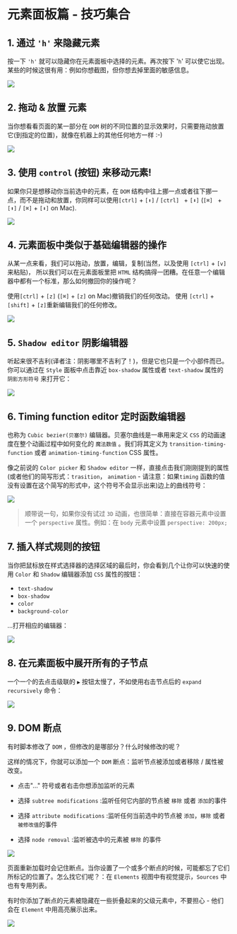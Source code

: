 # 元素面板篇 - 技巧集合


## 1. 通过 `'h'` 来隐藏元素

按一下 `'h'` 就可以隐藏你在元素面板中选择的元素。再次按下 '`h`' 可以使它出现。某些的时候这很有用：例如你想截图，但你想去掉里面的敏感信息。

![](https://user-gold-cdn.xitu.io/2018/12/9/1679379780c11ef3?w=1332&h=802&f=gif&s=1651328)

## 2. 拖动 & 放置 元素

当你想看看页面的某一部分在 `DOM` 树的不同位置的显示效果时，只需要拖动放置它(到指定的位置)，就像在机器上的其他任何地方一样 :-)

![](https://user-gold-cdn.xitu.io/2018/12/9/16793797bde74b62?w=1066&h=642&f=gif&s=891397)

## 3. 使用 `control` (按钮) 来移动元素!

如果你只是想移动你当前选中的元素，在 `DOM` 结构中往上挪一点或者往下挪一点，而不是拖动和放置，你同样可以使用`[ctrl]` + `[⬆]` / `[ctrl] ` +  `[⬇]` (`[⌘] ` + `[⬆]` / `[⌘]` + `[⬇]` on Mac).

![](https://user-gold-cdn.xitu.io/2018/12/9/16793797bf5d233e?w=1332&h=802&f=gif&s=3046583)

## 4. 元素面板中类似于基础编辑器的操作

从某一点来看，我们可以拖动，放置，编辑，复制(当然，以及使用 `[ctrl]` + `[v]` 来粘贴)， 所以我们可以在元素面板里把 `HTML` 结构搞得一团糟。在任意一个编辑器中都有一个标准，那么如何撤回你的操作呢？

使用`[ctrl]` + `[z]` (`[⌘]` + `[z]` on Mac)撤销我们的任何改动。
使用 `[ctrl]` + `[shift]` + `[z]`重新编辑我们的任何修改。

![](https://user-gold-cdn.xitu.io/2018/12/9/1679379788863b4e?w=1066&h=642&f=gif&s=5633497)

## 5. `Shadow editor` 阴影编辑器

听起来很不吉利(译者注：阴影哪里不吉利了！)，但是它也只是一个小部件而已。你可以通过在 `Style` 面板中点击靠近 `box-shadow` 属性或者 `text-shadow` 属性的 `阴影方形符号` 来打开它：

![](https://user-gold-cdn.xitu.io/2018/12/14/167ac17a4194c870?w=576&h=718&f=gif&s=722085)

## 6. Timing function editor 定时函数编辑器

也称为 `Cubic bezier(贝塞尔)` 编辑器。贝塞尔曲线是一串用来定义 `CSS` 的动画速度在整个动画过程中如何变化的 `魔法数值` 。我们将其定义为 `transition-timing-function` 或者 `animation-timing-function` CSS 属性。

像之前说的 `Color picker` 和 `Shadow editor` 一样，直接点击我们刚刚提到的属性(或者他们的简写形式：`trasition`， `animation` - 请注意：如果`timing` 函数的值没有设置在这个简写的形式中，这个符号不会显示出来)边上的曲线符号：

![](https://user-gold-cdn.xitu.io/2018/12/14/167ac1748b45fe3f?w=474&h=590&f=gif&s=3886698)

> 顺带说一句，如果你没有试过 `3D` 动画，也很简单：直接在容器元素中设置一个 `perspective` 属性。例如：在 `body` 元素中设置 `perspective: 200px;`

## 7. 插入样式规则的按钮

当你把鼠标放在样式选择器的选择区域的最后时，你会看到几个让你可以快速的使用 `Color` 和 `Shadow` 编辑器添加 `CSS` 属性的按钮：

- `text-shadow`
- `box-shadow`
- `color`
- `background-color`

...打开相应的编辑器：

![](https://user-gold-cdn.xitu.io/2018/12/14/167ac1748b954754?w=632&h=558&f=gif&s=1958540)

## 8. 在元素面板中展开所有的子节点

一个一个的去点击级联的 `▶` 按钮太慢了，不如使用右击节点后的 `expand recursively` 命令：

![](https://user-gold-cdn.xitu.io/2018/12/20/167c99eb333a3f6c?w=760&h=520&f=gif&s=7216217)

## 9. DOM 断点

有时脚本修改了 `DOM` ，但修改的是哪部分？什么时候修改的呢？

这样的情况下，你就可以添加一个 `DOM` 断点：监听节点被添加或者移除 / 属性被改变。

- 点击"..." 符号或者右击你想添加监听的元素

- 选择 `subtree modifications` :监听任何它内部的节点被 `移除` 或者 `添加`的事件
   
- 选择 `attribute modifications` :监听任何当前选中的节点被 `添加`，`移除` 或者 `被修改值`的事件
   
- 选择 `node removal` :监听被选中的元素被 `移除` 的事件
   
![](https://user-gold-cdn.xitu.io/2019/1/22/168746caeae2a94e?w=1776&h=1208&f=png&s=861617)

页面重新加载时会记住断点。当你设置了一个或多个断点的时候，可能都忘了它们所标记的位置了。怎么找它们呢？：在 `Elements` 视图中有视觉提示，`Sources` 中也有专用列表。

有时你添加了断点的元素被隐藏在一些折叠起来的父级元素中，不要担心 - 他们会在 `Element` 中用高亮展示出来。

![](https://user-gold-cdn.xitu.io/2019/1/22/168747517998eb7d?w=2636&h=984&f=png&s=658006)